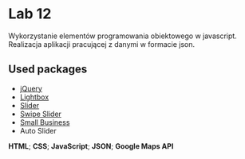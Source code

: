 # Lab 12
Wykorzystanie elementów programowania obiektowego w javascript.
Realizacja aplikacji pracującej z danymi w formacie json. </br>

## Used packages
  - [jQuery](https://ajax.googleapis.com/ajax/libs/jquery/3.7.1/jquery.min.js)
  - [Lightbox](https://github.com/lokesh/lightbox2)
  - [Slider](http://jonraasch.com/blog/a-simple-jquery-slideshow)
  - [Swipe Slider](https://codepen.io/tobiasdev/pen/MoEodz)
  - [Small Business](https://startbootstrap.com/template/small-business)
  - Auto Slider

**HTML**; **CSS**; **JavaScript**; **JSON**; **Google Maps API**
